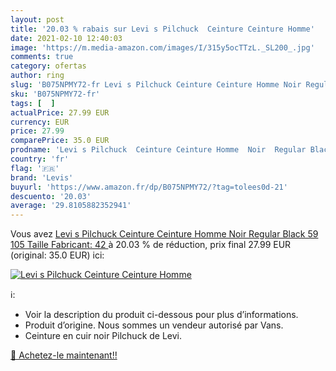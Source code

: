 ```yaml
---
layout: post
title: '20.03 % rabais sur Levi s Pilchuck  Ceinture Ceinture Homme'
date: 2021-02-10 12:40:03
image: 'https://m.media-amazon.com/images/I/315y5ocTTzL._SL200_.jpg'
comments: true
category: ofertas
author: ring
slug: 'B075NPMY72-fr Levi s Pilchuck Ceinture Ceinture Homme Noir Regular Black...'
sku: 'B075NPMY72-fr'
tags: [  ]
actualPrice: 27.99 EUR
currency: EUR
price: 27.99
comparePrice: 35.0 EUR
prodname: 'Levi s Pilchuck  Ceinture Ceinture Homme  Noir  Regular Black 59   105  Taille Fabricant: 42 '
country: 'fr'
flag: '🇫🇷'
brand: 'Levis'
buyurl: 'https://www.amazon.fr/dp/B075NPMY72/?tag=tolees0d-21'
descuento: '20.03'
average: '29.8105882352941'
---
```


Vous avez [Levi s Pilchuck  Ceinture Ceinture Homme  Noir  Regular Black 59   105  Taille Fabricant: 42 ](https://www.amazon.fr/dp/B075NPMY72/?tag=tolees0d-21)  à  20.03 % de réduction, prix final  27.99 EUR (original: 35.0 EUR) ici:

[![Levi s Pilchuck  Ceinture Ceinture Homme](https://m.media-amazon.com/images/I/315y5ocTTzL._SL200_.jpg)](https://www.amazon.fr/dp/B075NPMY72/?tag=tolees0d-21)

ℹ️:

- Voir la description du produit ci-dessous pour plus d’informations.
- Produit d’origine. Nous sommes un vendeur autorisé par Vans.
- Ceinture en cuir noir Pilchuck de Levi.

[🛒 Achetez-le maintenant!!](https://www.amazon.fr/dp/B075NPMY72/?tag=tolees0d-21)
